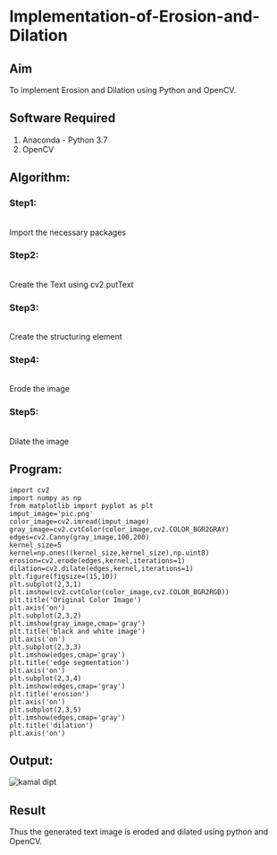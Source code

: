 # Implementation-of-Erosion-and-Dilation
## Aim
To implement Erosion and Dilation using Python and OpenCV.
## Software Required
1. Anaconda - Python 3.7
2. OpenCV
## Algorithm:
### Step1:
<br>  Import the necessary packages


### Step2:
<br> Create the Text using cv2.putText

### Step3:
<br> Create the structuring element


### Step4:
<br> Erode the image

### Step5:
<br>  Dilate the image

 
## Program:

 ```
import cv2
import numpy as np
from matplotlib import pyplot as plt
imput_image='pic.png'
color_image=cv2.imread(imput_image)
gray_image=cv2.cvtColor(color_image,cv2.COLOR_BGR2GRAY)
edges=cv2.Canny(gray_image,100,200)
kernel_size=5
kernel=np.ones((kernel_size,kernel_size),np.uint8)
erosion=cv2.erode(edges,kernel,iterations=1)
dilation=cv2.dilate(edges,kernel,iterations=1)
plt.figure(figsize=(15,10))
plt.subplot(2,3,1)
plt.imshow(cv2.cvtColor(color_image,cv2.COLOR_BGR2RGB))
plt.title('Original Color Image')
plt.axis('on')
plt.subplot(2,3,2)
plt.imshow(gray_image,cmap='gray')
plt.title('black and white image')
plt.axis('on')
plt.subplot(2,3,3)
plt.imshow(edges,cmap='gray')
plt.title('edge segmentation')
plt.axis('on')
plt.subplot(2,3,4)
plt.imshow(edges,cmap='gray')
plt.title('erosion')
plt.axis('on')
plt.subplot(2,3,5)
plt.imshow(edges,cmap='gray')
plt.title('dilation')
plt.axis('on')

```
## Output:
![kamal dipt](https://github.com/Kamaleshvelmurugan/erosion--dilation/assets/119477328/7d986917-0c76-45d6-a075-b892509860d5)




## Result
Thus the generated text image is eroded and dilated using python and OpenCV.
